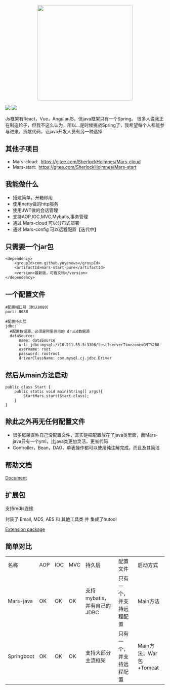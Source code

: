 <p  align="center"><img width="300px" src="https://github.com/yuyenews/Mars-java/blob/master/mars-images/logo-long.png?raw=true" /></p>

![](https://img.shields.io/badge/licenes-MIT-brightgreen.svg)
![](https://img.shields.io/badge/jdk-1.8+-brightgreen.svg)

<p>Js框架有React，Vue，AngularJS，但java框架只有一个Spring。 很多人说我正在制造轮子，但我不这么认为，所以...是时候挑战Spring了，我希望每个人都能参与进来，贡献代码，让java开发人员有另一种选择</p>

<h2>其他子项目</h2>

<p>
    <ul>
        <li>Mars-cloud: &nbsp;<a href="https://gitee.com/SherlockHolmnes/Mars-cloud">https://gitee.com/SherlockHolmnes/Mars-cloud</a></li>
        <li>Mars-start: &nbsp;<a href="https://gitee.com/SherlockHolmnes/Mars-start">https://gitee.com/SherlockHolmnes/Mars-start</a></li>
    </ul>
</p>

<h2>我能做什么</h2>

<p>
    <ul>
        <li>搭建简单，开箱即用</li>
        <li>使用netty做的http服务</li>
        <li>使用JWT做的会话管理</li>
        <li>支持AOP,IOC,MVC,Mybatis,事务管理</li>
        <li>通过 Mars-cloud 可以分布式部署</li>
        <li>通过 Mars-config 可以远程配置【迭代中】</li>
    </ul>
</p>

<h2>只需要一个jar包</h2>

````
<dependency>
    <groupId>com.github.yuyenews</groupId>
    <artifactId>mars-start-pure</artifactId>
    <version>最新版，可看文档</version>
</dependency>
````

<h2>一个配置文件</h2>

````
#配置端口号（默认8080）
port: 8088

#配置持久层
jdbc:
  #配置数据源，必须是阿里巴巴的 druid数据源
  dataSource:
      name: dataSource
      url: jdbc:mysql://10.211.55.5:3306/test?serverTimezone=GMT%2B8
      username: root
      password: rootroot
      driverClassName: com.mysql.cj.jdbc.Driver
````

<h2>然后从main方法启动</h2>

````
public class Start {
    public static void main(String[] args){
        StartMars.start(Start.class);
    }
}
````

<h2>除此之外再无任何配置文件</h2>
<p>
    <ul>
        <li>很多框架宣称自己没配置文件，其实是把配置放在了java类里面，而Mars-java只有一个yml，比java类更加灵活，更省代码</li>
        <li>Controller，Bean，DAO，单表操作都可以使用纯注解完成，而且及其简洁</li>
    </ul>
</p>

<h2>帮助文档</h2>

[Document](http://mars-framework.com)

<h2>扩展包</h2>

<p>支持redis连接</p>

<p>封装了 Email, MD5, AES 和 其他工具类 并 集成了hutool</p>

[Extension package](https://github.com/yuyenews/Mars-extends)

<h2>简单对比</h2>

<table>
    <tbody>
        <tr class="firstRow">
            <td>名称</td>
            <td>AOP</td>
            <td>IOC</td>
            <td>MVC</td>
            <td>持久层</td>
            <td>配置文件</td>
            <td>启动方式</td>
        </tr>
        <tr>
            <td>Mars-java</td>
            <td>OK</td>
            <td>OK</td>
            <td>OK</td>
            <td>支持mybatis，并有自己的JDBC</td>
            <td>只有一个，并支持远程配置</td>
            <td>Main方法</td>
        </tr>
        <tr>
            <td>Springboot</td>
            <td>OK</td>
            <td>OK</td>
            <td>OK</td>
            <td>支持大部分主流框架</td>
            <td>只有一个，并支持远程配置</td>
            <td>Main方法，War包+Tomcat</td>
        </tr>
    </tbody>
</table>